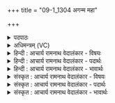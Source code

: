 +++
title = "09-1_1304 अगन्म महा"

+++
<details><summary>पदपाठः</summary>

अ꣡ग꣢꣯न्म। म꣣हा꣢। न꣡म꣢꣯सा। य꣡वि꣢꣯ष्ठम्। यः। दी꣣दा꣡य꣢। स꣡मि꣢꣯द्धः। सम्। इ꣣द्धः। स्वे꣢। दु꣣रोणे꣢। दुः꣣। ओने꣢। चि꣣त्र꣡भा꣢नुम्। चि꣣त्र꣢। भा꣣नुम्। रो꣡द꣢꣯सी꣣इ꣡ति꣢। अ꣣न्तः꣢। उ꣣र्वी꣡इति꣢। स्वा꣡हु꣢तम्। सु। आ꣣हुतम्। वि꣡श्व꣢तः। प्र꣣त्य꣡ञ्च꣢म्। प्र꣣ति। अ꣡ञ्च꣢꣯म्। १३०४।
</details>

<details><summary>अधिमन्त्रम् (VC)</summary>

- अग्निः
- वसिष्ठो मैत्रावरुणिः
- त्रिष्टुप्
- धैवतः
</details>

<details><summary>हिन्दी : आचार्य रामनाथ वेदालंकार - विषयः</summary>

प्रथम मन्त्र में परमात्मा की प्राप्ति का विषय वर्णित है।
</details>

<details><summary>हिन्दी : आचार्य रामनाथ वेदालंकार - पदार्थः</summary>

पदार्थान्वय -  (यः) जो अग्रनेता परमेश्वर (स्वे) अपने (दुरोणे) ब्रह्माण्डरूप और जीवात्मारूप घर में (समिद्धः) प्रदीप्त हुआ (दीदाय) भासित होता है,उस (यविष्ठम्) सर्वाधिक युवा, (चित्रभानुम्) अद्भुत प्रकाशवाले, (उर्वी रोदसी) विस्तीर्ण द्यावापृथिवी के (अन्तः) अन्दर (स्वाहुतम्) जिसने अपनी आहुति दी हुई है,ऐसे(विश्वतः प्रत्यञ्चम्) सब जगह व्याप्त परमेश्वर को (महा नमसा) महान् नमस्कार के साथ,हम (अगन्म) प्राप्त होते हैं ॥१॥
</details>

<details><summary>हिन्दी : आचार्य रामनाथ वेदालंकार - भावार्थः</summary>

भावार्थ -  जो सूक्ष्मदर्शी लोग हैं,वे आकाश-पृथिवी में सर्वत्र परमात्मा की ही विभूति को देखते हैं ॥१॥
</details>

<details><summary>संस्कृत : आचार्य रामनाथ वेदालंकार - विषयः</summary>

तत्रादौ परमात्मप्राप्तिविषयमाह।
</details>

<details><summary>संस्कृत : आचार्य रामनाथ वेदालंकार - पदार्थः</summary>

पदार्थान्वय -  (यः) अग्निः अग्रणीः परमेश्वरः (स्वे) स्वकीये (दुरोणे) ब्रह्माण्डरूपे जीवात्मरूपे वा गृहे।[दुरोण इति गृहनाम,दुरवा भवन्ति दुस्तर्पाः। निरु० ४।५।] (समिद्धः) प्रदीप्तः सन् (दीदाय) दीप्यते।[दीदयतिः ज्वलतिकर्मा। निघं० १।१६।]तम् (यविष्ठम्) युवतमम्, (चित्रभानुम्) अद्भुतप्रकाशम् (उर्वी रोदसी) विस्तीर्णयोः रोदस्योः द्यावापृथिव्योः।[अत्र सुपां सुलुक्० अ० ७।१।३९ इति विभक्तेर्लुक्।] (अन्तः) अभ्यन्तरम् (स्वाहुतम्) सम्यक् कृताहुतिम् (विश्वतः प्रत्यञ्चम्) सर्वत्र व्याप्तम् परमेश्वरम् (महा नमसा) महता नमस्कारेण सह,वयम् (अगन्म) प्राप्नुमः ॥१॥२
</details>

<details><summary>संस्कृत : आचार्य रामनाथ वेदालंकार - भावार्थः</summary>

भावार्थ -  ये सूक्ष्मदर्शिनः सन्ति ते द्यावापृथिव्योः सर्वत्र परमात्मन एव विभूतिं पश्यन्ति ॥१॥
</details>